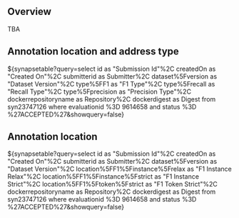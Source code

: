 ## Overview

TBA

## Annotation location and address type

<!-- markdownlint-disable-next-line line-length -->
${synapsetable?query=select id as "Submission Id"%2C createdOn as "Created On"%2C submitterid as Submitter%2C dataset%5Fversion as "Dataset Version"%2C type%5FF1  as "F1 Type"%2C type%5Frecall as "Recall Type"%2C type%5Fprecision as "Precision Type"%2C dockerrepositoryname as Repository%2C dockerdigest as Digest  from  syn23747126 where evaluationid %3D 9614658 and status %3D %27ACCEPTED%27&showquery=false}

## Annotation location

<!-- markdownlint-disable-next-line line-length -->
${synapsetable?query=select id as "Submission Id"%2C createdOn as "Created On"%2C submitterid as Submitter%2C dataset%5Fversion as "Dataset Version"%2C location%5FF1%5Finstance%5Frelax  as "F1 Instance Relax"%2C location%5FF1%5Finstance%5Fstrict as "F1 Instance Strict"%2C location%5FF1%5Ftoken%5Fstrict as "F1 Token Strict"%2C dockerrepositoryname as Repository%2C dockerdigest as Digest  from  syn23747126 where evaluationid %3D 9614658 and status %3D %27ACCEPTED%27&showquery=false}
